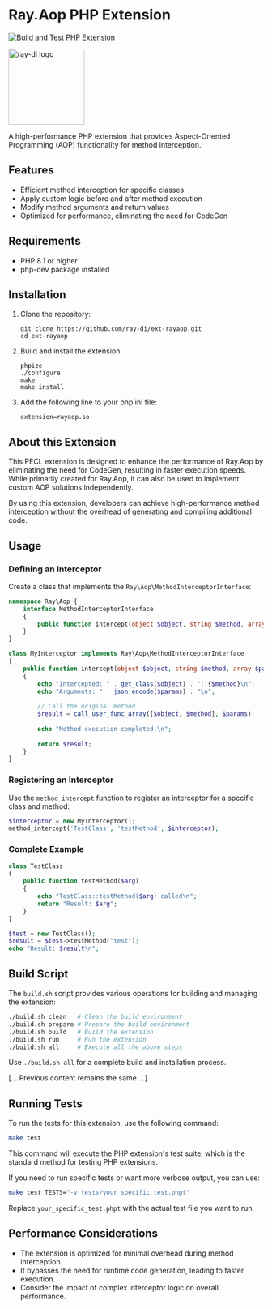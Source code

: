 # Ray.Aop PHP Extension

[![Build and Test PHP Extension](https://github.com/ray-di/ext-rayaop/actions/workflows/build.yml/badge.svg)](https://github.com/ray-di/ext-rayaop/actions/workflows/build.yml)

<img src="https://ray-di.github.io/images/logo.svg" alt="ray-di logo" width="150px;">

A high-performance PHP extension that provides Aspect-Oriented Programming (AOP) functionality for method interception.

## Features

- Efficient method interception for specific classes
- Apply custom logic before and after method execution
- Modify method arguments and return values
- Optimized for performance, eliminating the need for CodeGen

## Requirements

- PHP 8.1 or higher
- php-dev package installed

## Installation

1. Clone the repository:
   ```
   git clone https://github.com/ray-di/ext-rayaop.git
   cd ext-rayaop
   ```

2. Build and install the extension:
   ```
   phpize
   ./configure
   make
   make install
   ```

3. Add the following line to your php.ini file:
   ```
   extension=rayaop.so
   ```

## About this Extension

This PECL extension is designed to enhance the performance of Ray.Aop by eliminating the need for CodeGen, resulting in faster execution speeds. While primarily created for Ray.Aop, it can also be used to implement custom AOP solutions independently.

By using this extension, developers can achieve high-performance method interception without the overhead of generating and compiling additional code.

## Usage

### Defining an Interceptor

Create a class that implements the `Ray\Aop\MethodInterceptorInterface`:

```php
namespace Ray\Aop {
    interface MethodInterceptorInterface
    {
        public function intercept(object $object, string $method, array $params): mixed;
    }
}

class MyInterceptor implements Ray\Aop\MethodInterceptorInterface
{
    public function intercept(object $object, string $method, array $params): mixed
    {
        echo "Intercepted: " . get_class($object) . "::{$method}\n";
        echo "Arguments: " . json_encode($params) . "\n";
        
        // Call the original method
        $result = call_user_func_array([$object, $method], $params);
        
        echo "Method execution completed.\n";
        
        return $result;
    }
}
```

### Registering an Interceptor

Use the `method_intercept` function to register an interceptor for a specific class and method:

```php
$interceptor = new MyInterceptor();
method_intercept('TestClass', 'testMethod', $interceptor);
```

### Complete Example

```php
class TestClass
{
    public function testMethod($arg)
    {
        echo "TestClass::testMethod($arg) called\n";
        return "Result: $arg";
    }
}

$test = new TestClass();
$result = $test->testMethod("test");
echo "Result: $result\n";
```

## Build Script

The `build.sh` script provides various operations for building and managing the extension:

```sh
./build.sh clean   # Clean the build environment
./build.sh prepare # Prepare the build environment
./build.sh build   # Build the extension
./build.sh run     # Run the extension
./build.sh all     # Execute all the above steps
```

Use `./build.sh all` for a complete build and installation process.

[... Previous content remains the same ...]

## Running Tests

To run the tests for this extension, use the following command:

```sh
make test
```

This command will execute the PHP extension's test suite, which is the standard method for testing PHP extensions.

If you need to run specific tests or want more verbose output, you can use:

```sh
make test TESTS="-v tests/your_specific_test.phpt"
```

Replace `your_specific_test.phpt` with the actual test file you want to run.

## Performance Considerations

- The extension is optimized for minimal overhead during method interception.
- It bypasses the need for runtime code generation, leading to faster execution.
- Consider the impact of complex interceptor logic on overall performance.
